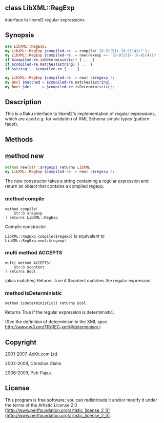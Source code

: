 class LibXML::RegExp
--------------------

interface to libxml2 regular expressions

Synopsis
--------

```raku
use LibXML::RegExp;
my LibXML::RegExp $compiled-re .= compile('[0-9]{5}(-[0-9]{4})?');
my LibXML::RegExp $compiled-re .= new(rexexp => '[0-9]{5}(-[0-9]{4})?');
if $compiled-re.isDeterministic() { ... }
if $compiled-re.matches($string) { ... }
if $string ~~ $compiled-re { ... }

my LibXML::RegExp $compiled-re .= new( :$regexp );
my Bool $matched = $compiled-re.matches($string);
my Bool $det     = $compiled-re.isDeterministic();
```

Description
-----------

This is a Raku interface to libxml2's implementation of regular expressions, which are used e.g. for validation of XML Schema simple types (pattern facet).

Methods
-------

method new
----------

```raku
method new(Str :$regexp) returns LibXML
my LibXML::RegExp $compiled-re .= new( :$regexp );
```

The new constructor takes a string containing a regular expression and return an object that contains a compiled regexp.

### method compile

```perl6
method compile(
    Str:D $regexp
) returns LibXML::RegExp
```

Compile constructor

`LibXML::RegExp.compile($regexp)` is equivalent to `LibXML::RegExp.new(:$regexp)`

### multi method ACCEPTS

```perl6
multi method ACCEPTS(
    Str:D $content
) returns Bool
```

(alias matches) Returns True if $content matches the regular expression

### method isDeterministic

```perl6
method isDeterministic() returns Bool
```

Returns True if the regular expression is deterministic.

(See the definition of determinism in the XML spec [http://www.w3.org/TR/REC-xml/#determinism ](http://www.w3.org/TR/REC-xml/#determinism ))

Copyright
---------

2001-2007, AxKit.com Ltd.

2002-2006, Christian Glahn.

2006-2009, Petr Pajas.

License
-------

This program is free software; you can redistribute it and/or modify it under the terms of the Artistic License 2.0 [http://www.perlfoundation.org/artistic_license_2_0](http://www.perlfoundation.org/artistic_license_2_0).

